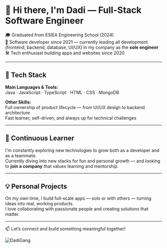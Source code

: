 # 👋 Hi there, I'm Dadi — Full-Stack Software Engineer

🎓 Graduated from ESIEA Engineering School (2024)  
💼 Software developer since 2021 — currently leading all development (frontend, backend, database, UI/UX) in my company as the **sole engineer**  
🛠️ Tech enthusiast building apps and websites since 2020

---

## 🚀 Tech Stack

**Main Languages & Tools:**  
Java · JavaScript · TypeScript · HTML · CSS · MongoDB  

**Other Skills:**  
Full ownership of product lifecycle — from UI/UX design to backend architecture  
Fast learner, self-driven, and always up for technical challenges

---

## 🧠 Continuous Learner

I'm constantly exploring new technologies to grow both as a developer and as a teammate.  
Currently diving into new stacks for fun and personal growth — and looking to **join a company** that values learning and mentorship.

---

## 💡 Personal Projects

On my own time, I build full-scale apps — solo or with others — turning ideas into real, working products.  
I love collaborating with passionate people and creating solutions that matter.

---

📫 Let’s connect and build something meaningful together!


<p align="left"> <img src="https://komarev.com/ghpvc/?username=DadiGang&label=Profile%20views&color=0e75b6&style=flat" alt="DadiGang" /> </p>

<!--
**DadiGang-1/DadiGang-1** is a ✨ _special_ ✨ repository because its `README.md` (this file) appears on your GitHub profile.

Here are some ideas to get you started:
## Hi there 👋, I'm David
### A passionate **Software Engineer** from France


- 🔭 I’m currently working on ...
- 🌱 I’m currently learning ...
- 👯 I’m looking to collaborate on ...
- 🤔 I’m looking for help with ...
- 💬 Ask me about ...
- 📫 How to reach me: ...
- 😄 Pronouns: ...
- ⚡ Fun fact: ...

### Connect with me:
-
-
-
-
-
-->

